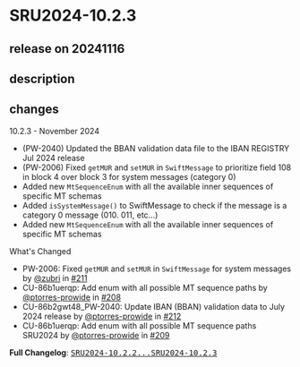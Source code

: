 # SRU2024-10.2.3

## release on 20241116
## description
## changes
10.2.3 - November 2024

* (PW-2040) Updated the BBAN validation data file to the IBAN REGISTRY Jul 2024 release
* (PW-2006) Fixed <code>getMUR</code> and <code>setMUR</code> in <code>SwiftMessage</code> to prioritize field 108 in block 4 over block 3 for system messages (category 0)
* Added new <code>MtSequenceEnum</code> with all the available inner sequences of specific MT schemas
* Added <code>isSystemMessage()</code> to SwiftMessage to check if the message is a category 0 message (010. 011, etc...)
* Added new <code>MtSequenceEnum</code> with all the available inner sequences of specific MT schemas

What's Changed

* PW-2006: Fixed <code>getMUR</code> and <code>setMUR</code> in <code>SwiftMessage</code> for system messages by <a class="user-mention notranslate" data-hovercard-type="user" data-hovercard-url="/users/zubri/hovercard" data-octo-click="hovercard-link-click" data-octo-dimensions="link_type:self" href="https://github.com/zubri">@zubri</a> in <a class="issue-link js-issue-link" data-error-text="Failed to load title" data-id="2656132867" data-permission-text="Title is private" data-url="https://github.com/prowide/prowide-core/issues/211" data-hovercard-type="pull_request" data-hovercard-url="/prowide/prowide-core/pull/211/hovercard" href="https://github.com/prowide/prowide-core/pull/211">#211</a>
* CU-86b1uerqp: Add enum with all possible MT sequence paths by <a class="user-mention notranslate" data-hovercard-type="user" data-hovercard-url="/users/ptorres-prowide/hovercard" data-octo-click="hovercard-link-click" data-octo-dimensions="link_type:self" href="https://github.com/ptorres-prowide">@ptorres-prowide</a> in <a class="issue-link js-issue-link" data-error-text="Failed to load title" data-id="2645181529" data-permission-text="Title is private" data-url="https://github.com/prowide/prowide-core/issues/208" data-hovercard-type="pull_request" data-hovercard-url="/prowide/prowide-core/pull/208/hovercard" href="https://github.com/prowide/prowide-core/pull/208">#208</a>
* CU-86b2gwt48_PW-2040: Update IBAN (BBAN) validation data to July 2024 release by <a class="user-mention notranslate" data-hovercard-type="user" data-hovercard-url="/users/ptorres-prowide/hovercard" data-octo-click="hovercard-link-click" data-octo-dimensions="link_type:self" href="https://github.com/ptorres-prowide">@ptorres-prowide</a> in <a class="issue-link js-issue-link" data-error-text="Failed to load title" data-id="2662573721" data-permission-text="Title is private" data-url="https://github.com/prowide/prowide-core/issues/212" data-hovercard-type="pull_request" data-hovercard-url="/prowide/prowide-core/pull/212/hovercard" href="https://github.com/prowide/prowide-core/pull/212">#212</a>
* CU-86b1uerqp: Add enum with all possible MT sequence paths SRU2024 by <a class="user-mention notranslate" data-hovercard-type="user" data-hovercard-url="/users/ptorres-prowide/hovercard" data-octo-click="hovercard-link-click" data-octo-dimensions="link_type:self" href="https://github.com/ptorres-prowide">@ptorres-prowide</a> in <a class="issue-link js-issue-link" data-error-text="Failed to load title" data-id="2645181740" data-permission-text="Title is private" data-url="https://github.com/prowide/prowide-core/issues/209" data-hovercard-type="pull_request" data-hovercard-url="/prowide/prowide-core/pull/209/hovercard" href="https://github.com/prowide/prowide-core/pull/209">#209</a>

<strong>Full Changelog</strong>: <a class="commit-link" href="https://github.com/prowide/prowide-core/compare/SRU2024-10.2.2...SRU2024-10.2.3"><tt>SRU2024-10.2.2...SRU2024-10.2.3</tt></a>

